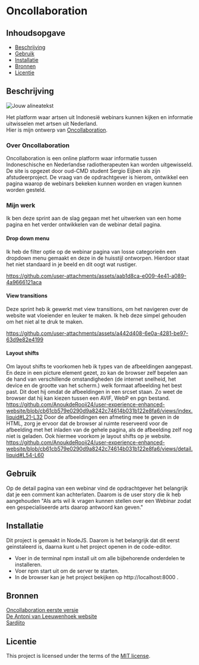# Oncollaboration
<!-- Ontwerp en maak voor een opdrachtgever een interactieve toepassing die voor iedereen toegankelijk is
De instructie vind je in: [INSTRUCTIONS.md](https://github.com/fdnd-task/the-web-is-for-everyone-interactive-functionality/blob/main/docs/INSTRUCTIONS.md) -->

## Inhoudsopgave

  * [Beschrijving](#beschrijving)
  * [Gebruik](#gebruik)
  * [Installatie](#installatie)
  * [Bronnen](#bronnen)
  * [Licentie](#licentie)

## Beschrijving
<!-- Bij Beschrijving staat kort beschreven wat voor project het is en wat je hebt gemaakt -->
<!-- Voeg een mooie poster visual of video toe 📸 -->
<!-- Voeg een link toe naar GitHub Pages 🌐-->
![Jouw alineatekst](https://github.com/user-attachments/assets/42f4deb7-bdb9-486c-8e39-5d7d2c50e3d3)

Het platform waar artsen uit Indonesië webinars kunnen kijken en informatie uitwisselen met artsen uit Nederland. <br>
Hier is mijn ontwerp van [Oncollaboration](https://user-experience-enhanced-website-03pn.onrender.com/).

### Over Oncollaboration
Oncollaboration is een online platform waar informatie tussen Indoneschische en Nederlandse radiotherapeuten kan worden uitgewisseld. De site is opgezet door oud-CMD student Sergio Eijben als zijn afstudeerproject. De vraag van de opdrachtgever is hierom, ontwikkel een pagina waarop de webinars bekeken kunnen worden en vragen kunnen worden gesteld.

### Mijn werk
Ik ben deze sprint aan de slag gegaan met het uitwerken van een home pagina en het verder ontwikkelen van de webinar detail pagina. 

#### Drop down menu
Ik heb de filter optie op de webinar pagina van losse categorieën een dropdown menu gemaakt en deze in de huisstijl ontworpen. Hierdoor staat het niet standaard in je beeld en dit oogt wat rustiger.

https://github.com/user-attachments/assets/aab1d8ca-e009-4e41-a089-4a9666121aca

#### View transitions
Deze sprint heb ik gewerkt met view transitions, om het navigeren over de website wat vloeiender en leuker te maken. Ik heb deze simpel gehouden om het niet al te druk te maken.

https://github.com/user-attachments/assets/a442d408-6e0a-4281-be97-63d9e82e4199

#### Layout shifts
Om layout shifts te voorkomen heb ik types van de afbeeldingen aangepast. En deze in een picture element gezet, zo kan de browser zelf bepelen aan de hand van verschillende omstandigheden (de internet snelheid, het device en de grootte van het scherm.) welk formaat afbeelding het best past. Dit doet hij omdat de afbeeldingen in een srcset staan. Zo weet de browser dat hij kan kiezen tussen een AVIF, WebP en pgn bestand. 
https://github.com/AnoukdeRooij24/user-experience-enhanced-website/blob/cb61cb579e0290d9a8242c74614b031b122e8fa6/views/index.liquid#L21-L32
Door de afbeeldingen een afmeting mee te geven in de HTML, zorg je ervoor dat de browser al ruimte reserveerd voor de afbeelding met het inladen van de gehele pagina, als de afbeelding zelf nog niet is geladen. Ook hiermee voorkom je layout shifts op je website.
https://github.com/AnoukdeRooij24/user-experience-enhanced-website/blob/cb61cb579e0290d9a8242c74614b031b122e8fa6/views/detail.liquid#L54-L60


## Gebruik
<!-- Bij Gebruik staat de user story, hoe het werkt en wat je er mee kan. -->
Op de detail pagina van een webinar vind de opdrachtgever het belangrijk dat je een comment kan achterlaten. Daarom is de user story die ik heb aangehouden "Als arts wil ik vragen kunnen stellen over een Webinar zodat een gespecialiseerde arts daarop antwoord kan geven." 


## Installatie
<!-- Bij Installatie staat hoe een andere developer aan jouw repo kan werken -->
Dit project is gemaakt in NodeJS. Daarom is het belangrijk dat dit eerst geinstaleerd is, daarna kunt u het project openen in de code-editor.

- Voer in de terminal npm install uit om alle bijbehorende onderdelen te installeren.
- Voer npm start uit om de server te starten.
- In de browser kan je het project bekijken op http://localhost:8000 .

## Bronnen
[Oncollaboration eerste versie](https://oncollaboration.agency.fdnd.nl/) <br>
[De Antoni van Leeuwenhoek website](https://avlfoundation.nl/) <br>
[Sardjito](https://sardjito.co.id/)

## Licentie

This project is licensed under the terms of the [MIT license](./LICENSE).
